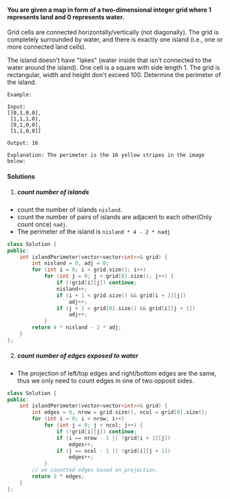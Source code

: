 #### You are given a map in form of a two-dimensional integer grid where 1 represents land and 0 represents water.

Grid cells are connected horizontally/vertically (not diagonally). The grid is completely surrounded by water, and there is exactly one island (i.e., one or more connected land cells).

The island doesn't have "lakes" (water inside that isn't connected to the water around the island). One cell is a square with side length 1. The grid is rectangular, width and height don't exceed 100. Determine the perimeter of the island.

 

```
Example:

Input:
[[0,1,0,0],
 [1,1,1,0],
 [0,1,0,0],
 [1,1,0,0]]

Output: 16

Explanation: The perimeter is the 16 yellow stripes in the image below:
```

#### Solutions

1. ##### count number of islands

- count the number of islands `nisland`.
- count the number of pairs of islands are adjacent to each other(Only count once) `nadj`.
- The perimeter of the island is `nisland * 4 - 2 * nadj`

```c++
class Solution {
public:
    int islandPerimeter(vector<vector<int>>& grid) {
        int nisland = 0, adj = 0;
        for (int i = 0; i < grid.size(); i++)
            for (int j = 0; j < grid[0].size(); j++) {
                if (!grid[i][j]) continue;
                nisland++;
                if (i + 1 < grid.size() && grid[i + 1][j])
                    adj++;
                if (j + 1 < grid[0].size() && grid[i][j + 1])
                    adj++;
            }
        return 4 * nisland - 2 * adj;
    }
};
```


2. ##### count number of edges exposed to water

- The projection of left/top edges and right/bottom edges are the same, thus we only need to count edges in one of two opposit sides.

```c++
class Solution {
public:
    int islandPerimeter(vector<vector<int>>& grid) {
        int edges = 0, nrow = grid.size(), ncol = grid[0].size();
        for (int i = 0; i < nrow; i++)
            for (int j = 0; j < ncol; j++) {
                if (!grid[i][j]) continue;
                if (i == nrow - 1 || !grid[i + 1][j])
                    edges++;
                if (j == ncol - 1 || !grid[i][j + 1])
                    edges++;
            }
        // we countted edges based on projection.
        return 2 * edges;
    }
};
```